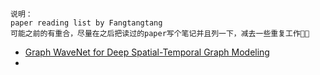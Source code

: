 ```
说明：
paper reading list by Fangtangtang
可能之前的有重合，尽量在之后把读过的paper写个笔记并且列一下，减去一些重复工作😶‍🌫️
```

- [Graph WaveNet for Deep Spatial-Temporal Graph Modeling](https://arxiv.org/pdf/1906.00121)
- 